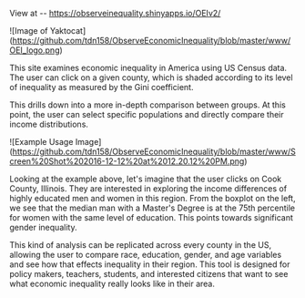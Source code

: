 View at -- https://observeinequality.shinyapps.io/OEIv2/

![Image of Yaktocat]
(https://github.com/tdn158/ObserveEconomicInequality/blob/master/www/OEI_logo.png)


This site examines economic inequality in America using US Census data. 
The user can click on a given county, which is shaded according to its
level of inequality as measured by the Gini coefficient.

This drills down into a more in-depth comparison between groups. At this point, 
the user can select specific populations and directly compare their income distributions.




![Example Usage Image]
(https://github.com/tdn158/ObserveEconomicInequality/blob/master/www/Screen%20Shot%202016-12-12%20at%2012.20.12%20PM.png)



Looking at the example above, let's imagine that the user clicks on Cook County, Illinois. They are interested in 
exploring the income differences of highly educated men and women in this region. From the boxplot
on the left, we see that the median man with a Master's Degree is at the 75th percentile for women
with the same level of education. This points towards significant gender inequality.

This kind of analysis can be replicated across every county in the US, allowing the user to compare race, 
education, gender, and age variables and see how that effects inequality in their region. This tool is designed
for policy makers, teachers, students, and interested citizens that want to see what economic inequality really 
looks like in their area.
